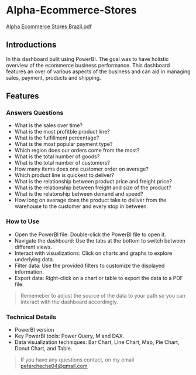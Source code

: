 # Alpha-Ecommerce-Stores
[Alpha Ecommerce Stores Brazil.pdf](https://github.com/user-attachments/files/17853935/Alpha.Ecommerce.Stores.Brazil.pdf)

## Introductions 
In this dashboard bulit using PowerBI. The goal was to have holistic overview of the ecommerce business performance. This dashboard features an over of various aspects of the business and can aid in managing sales, payment, products and shipping.

## Features

### Answers Questions
- What is the sales over time?
- What is the most profitble product line?
- What is the fulfillment percentage?
- What is the most popular payment type?
- Which region does our orders come from the most?
- What is the total number of goods?
- What is the total number of customers?
- How many items does one customer order on average?
- Which product line is quickest to deliver?
- What is the relationship between product price and freight price?
- What is the relationship between freight and size of the product?
- What is the relatonship between demand and speed?
- How long on average does the product take to deliver from the warehouse to the customer and every stop in between.

### How to Use
- Open the PowerBI file: Double-click the PowerBI file to open it.
- Navigate the dashboard: Use the tabs at the bottom to switch between different views.
- Interact with visualizations: Click on charts and graphs to explore underlying data.
- Filter data: Use the provided filters to customize the displayed information.
- Export data: Right-click on a chart or table to export the data to a PDF file.


> Rememeber to adjust the source of the data to your path so you can interact with the dashboard accordingly.


  
### Technical Details
- PowerBI version
- Key PowerBI tools: Power Query, M and DAX.
- Data visualization techniques: Bar Chart, Line Chart, Map, Pie Chart, Donut Chart, and Table. 

> If you have any questions contact, on my email petercheche04@gmail.com
